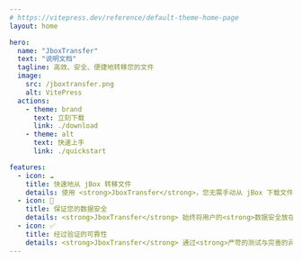 ```yaml
---
# https://vitepress.dev/reference/default-theme-home-page
layout: home

hero:
  name: "JboxTransfer"
  text: "说明文档"
  tagline: 高效、安全、便捷地转移您的文件
  image:
    src: /jboxtransfer.png
    alt: VitePress
  actions:
    - theme: brand
      text: 立刻下载
      link: ./download
    - theme: alt
      text: 快速上手
      link: ./quickstart

features:
  - icon: ☁️
    title: 快速地从 jBox 转移文件
    details: 使用 <strong>JboxTransfer</strong>，您无需手动从 jBox 下载文件，再到新云盘上传。只需点几下鼠标，程序将在后台<strong>自动帮您转移文件</strong>，同时<strong>不会占用您的磁盘空间</strong>。
  - icon: 🚀
    title: 保证您的数据安全
    details: <strong>JboxTransfer</strong> 始终将用户的<strong>数据安全放在第一位</strong>。所有数据均在用户本地计算机存储，程序<strong>不内置任何后门、数据收集功能</strong>。
  - icon: ✅︎
    title: 经过验证的可靠性
    details: <strong>JboxTransfer</strong> 通过<strong>严苛的测试与完善的异常处理机制</strong>，保证您在文件转移过程中可以随时控制，最大程度避免了各类异常的发生与扩散。
---
```


